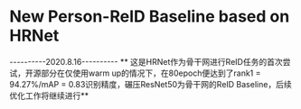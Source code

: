 # New Person-ReID Baseline based on HRNet

----------2020.8.16----------
** 这是HRNet作为骨干网进行ReID任务的首次尝试，开源部分在仅使用warm up的情况下，在80epoch便达到了rank1 = 94.27%/mAP = 0.83识别精度，碾压ResNet50为骨干网的ReID Baseline，后续优化工作将继续进行**
